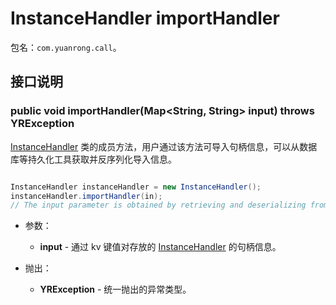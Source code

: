 # InstanceHandler importHandler

包名：`com.yuanrong.call`。

## 接口说明

### public void importHandler(Map<String, String> input) throws YRException

[InstanceHandler](InstanceHandler.md) 类的成员方法，用户通过该方法可导入句柄信息，可以从数据库等持久化工具获取并反序列化导入信息。

```java

InstanceHandler instanceHandler = new InstanceHandler();
instanceHandler.importHandler(in);
// The input parameter is obtained by retrieving and deserializing from a database or other persistent storage.
```

- 参数：

   - **input** - 通过 kv 键值对存放的 [InstanceHandler](InstanceHandler.md) 的句柄信息。

- 抛出：

   - **YRException** - 统一抛出的异常类型。
